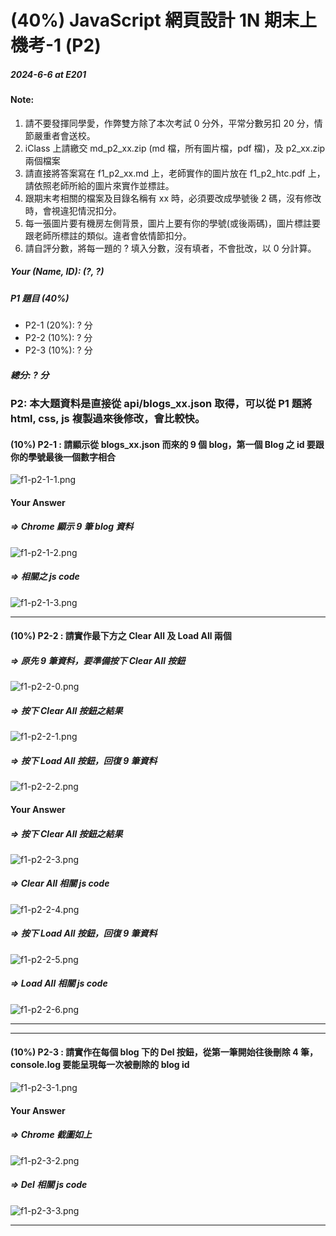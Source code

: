 # (40%) JavaScript 網頁設計 1N 期末上機考-1 (P2)

##### 2024-6-6 at E201

#### Note:

1. 請不要發揮同學愛，作弊雙方除了本次考試 0 分外，平常分數另扣 20 分，情節嚴重者會送校。
2. iClass 上請繳交 md_p2_xx.zip (md 檔，所有圖片檔，pdf 檔)，及 p2_xx.zip 兩個檔案
3. 請直接將答案寫在 f1_p2_xx.md 上，老師實作的圖片放在 f1_p2_htc.pdf 上，請依照老師所給的圖片來實作並標註。
4. 跟期末考相關的檔案及目錄名稱有 xx 時，必須要改成學號後 2 碼，沒有修改時，會視違犯情況扣分。
5. 每一張圖片要有機房左側背景，圖片上要有你的學號(或後兩碼)，圖片標註要跟老師所標註的類似。違者會依情節扣分。
6. 請自評分數，將每一題的 ? 填入分數，沒有填者，不會批改，以 0 分計算。

##### Your (Name, ID): (?, ?)

##### P1 題目 (40%)

- P2-1 (20%): ? 分
- P2-2 (10%): ? 分
- P2-3 (10%): ? 分

##### 總分: ? 分

### P2: 本大題資料是直接從 api/blogs_xx.json 取得，可以從 P1 題將 html, css, js 複製過來後修改，會比較快。

#### (10%) P2-1 : 請顯示從 blogs_xx.json 而來的 9 個 blog，第一個 Blog 之 id 要跟你的學號最後一個數字相合

![f1-p2-1-1.png](f1-p2-1-1.png)

#### Your Answer

##### => Chrome 顯示 9 筆 blog 資料

![f1-p2-1-2.png](f1-p2-1-2.png)

##### => 相關之 js code

![f1-p2-1-3.png](f1-p2-1-3.png)

---

#### (10%) P2-2 : 請實作最下方之 Clear All 及 Load All 兩個

##### => 原先 9 筆資料，要準備按下 Clear All 按鈕

![f1-p2-2-0.png](f1-p2-2-0.png)

##### => 按下 Clear All 按鈕之結果

![f1-p2-2-1.png](f1-p2-2-1.png)

##### => 按下 Load All 按鈕，回復 9 筆資料

![f1-p2-2-2.png](f1-p2-2-2.png)

#### Your Answer

##### => 按下 Clear All 按鈕之結果

![f1-p2-2-3.png](f1-p2-2-3.png)

##### => Clear All 相關 js code

![f1-p2-2-4.png](f1-p2-2-4.png)

##### => 按下 Load All 按鈕，回復 9 筆資料

![f1-p2-2-5.png](f1-p2-2-5.png)

##### => Load All 相關 js code

![f1-p2-2-6.png](f1-p2-2-6.png)

---

---

#### (10%) P2-3 : 請實作在每個 blog 下的 Del 按鈕，從第一筆開始往後刪除 4 筆，console.log 要能呈現每一次被刪除的 blog id

![f1-p2-3-1.png](f1-p2-3-1.png)

#### Your Answer

##### => Chrome 截圖如上

![f1-p2-3-2.png](f1-p2-3-2.png)

##### => Del 相關 js code

![f1-p2-3-3.png](f1-p2-3-3.png)

---

